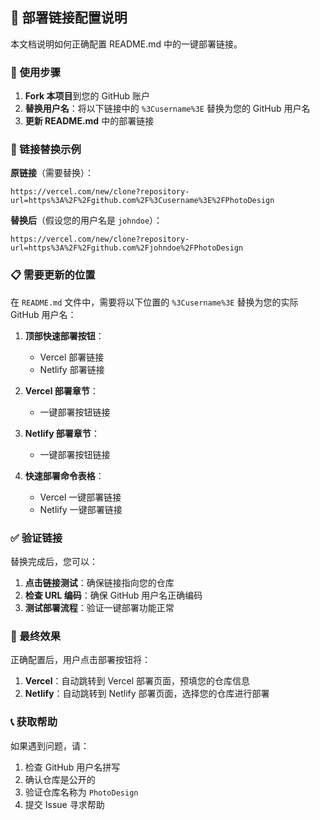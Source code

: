 ## 🚀 部署链接配置说明

本文档说明如何正确配置 README.md 中的一键部署链接。

### 📝 使用步骤

1. **Fork 本项目**到您的 GitHub 账户
2. **替换用户名**：将以下链接中的 `%3Cusername%3E` 替换为您的 GitHub 用户名
3. **更新 README.md** 中的部署链接

### 🔗 链接替换示例

**原链接**（需要替换）：
```
https://vercel.com/new/clone?repository-url=https%3A%2F%2Fgithub.com%2F%3Cusername%3E%2FPhotoDesign
```

**替换后**（假设您的用户名是 `johndoe`）：
```
https://vercel.com/new/clone?repository-url=https%3A%2F%2Fgithub.com%2Fjohndoe%2FPhotoDesign
```

### 📋 需要更新的位置

在 `README.md` 文件中，需要将以下位置的 `%3Cusername%3E` 替换为您的实际 GitHub 用户名：

1. **顶部快速部署按钮**：
   - Vercel 部署链接
   - Netlify 部署链接

2. **Vercel 部署章节**：
   - 一键部署按钮链接

3. **Netlify 部署章节**：
   - 一键部署按钮链接

4. **快速部署命令表格**：
   - Vercel 一键部署链接
   - Netlify 一键部署链接

### ✅ 验证链接

替换完成后，您可以：

1. **点击链接测试**：确保链接指向您的仓库
2. **检查 URL 编码**：确保 GitHub 用户名正确编码
3. **测试部署流程**：验证一键部署功能正常

### 🎯 最终效果

正确配置后，用户点击部署按钮将：

1. **Vercel**：自动跳转到 Vercel 部署页面，预填您的仓库信息
2. **Netlify**：自动跳转到 Netlify 部署页面，选择您的仓库进行部署

### 📞 获取帮助

如果遇到问题，请：

1. 检查 GitHub 用户名拼写
2. 确认仓库是公开的
3. 验证仓库名称为 `PhotoDesign`
4. 提交 Issue 寻求帮助